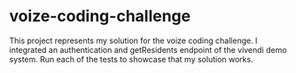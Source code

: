 # voize-coding-challenge
This project represents my solution for the voize coding challenge.
I integrated an authentication and getResidents endpoint of the vivendi demo system.
Run each of the tests to showcase that my solution works.